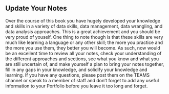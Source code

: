## Update Your Notes

Over the course of this book you have hugely developed your knowledge and skills in a variety of data skills, data management, data wrangling, and data analysis approaches. This is a great achievement and you should be very proud of youself. One thing to note though is that these skills are very much like learning a language or any other skill; the more you practice and the more you use them, they better you will become. As such, now would be an excellent time to review all your notes, check your understanding of the different approaches and sections, see what you know and what you are still uncertain of, and make yourself a plan to bring your notes together, fill in any gaps in your knowledge, and solidify your knowledge and learning. If you have any questions, please post them on the TEAMS channel or speak to a member of staff and don’t forget to add any useful information to your Portfolio before you leave it too long and forget.
